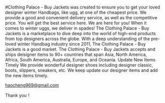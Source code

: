 #Clothing Palace - Buy Jackets was created to ensure you to get your loved designer winter Handbags, like ugg, at one of the cheapest price. We provide a good and convenient delivery service, as well as the competitive price. You will get the best service here. We are here for you! When it comes to winter uggs, we deliver in spades! The Clothing Palace - Buy Jackets is a marketplace to dive deep into the world of high-end products from top designers across the globe. With a deep understanding of the pre-loved winter Handbag industry since 2011, The Clothing Palace - Buy Jackets is a good market. The Clothing Palace - Buy Jackets accepts and ships deisigner items to 90+ countries that span Asia, North America, Africa, South America, Australia, Europe, and Oceania. Update New Items Timely We provide wonderful designer shoes including designer classic, boots, slippers, sneakers, etc. We keep update our designer items and add the new items timely.

haocheng969@gmail.com

Thank you！
